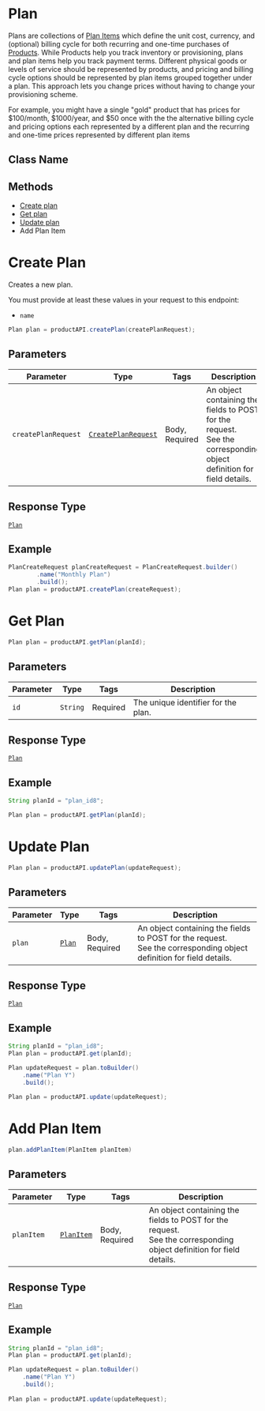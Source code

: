 # Plan

Plans are collections of [Plan Items](/doc/plan-item-api.md) which define the unit cost, currency, and (optional) billing cycle for both recurring and one-time purchases of [Products](/doc/product-api.md). While Products help you track inventory or provisioning, plans and plan items help you track payment terms. Different physical goods or levels of service should be represented by products, and pricing and billing cycle options should be represented by plan items grouped together under a plan. This approach lets you change prices without having to change your provisioning scheme.

For example, you might have a single "gold" product that has prices for $100/month, $1000/year, and $50 once with the the alternative billing cycle and pricing options each represented by a different plan and the recurring and one-time prices represented by different plan items

## Class Name



 ## Methods

* [Create plan](/doc/plan-api.md#create-plan)
* [Get plan](/doc/plan-api.md#get-plan)
* [Update plan](/doc/plan-api.md#update-plan)
* Add Plan Item



# Create Plan

Creates a new plan.

You must provide at least these values in your request to this endpoint:

- `name`

```java
Plan plan = productAPI.createPlan(createPlanRequest);
```

## Parameters

| Parameter | Type | Tags | Description |
|  --- | --- | --- | --- |
| `createPlanRequest` | [`CreatePlanRequest`](/doc/models/create-plan-request.md) | Body, Required | An object containing the fields to POST for the request.<br>See the corresponding object definition for field details. |

## Response Type

[`Plan`](/doc/models/plan.md)

## Example

```java
PlanCreateRequest planCreateRequest = PlanCreateRequest.builder()
        .name("Monthly Plan")
        .build();
Plan plan = productAPI.createPlan(createRequest);
```

# Get Plan

```java
Plan plan = productAPI.getPlan(planId);
```

## Parameters

| Parameter | Type | Tags | Description |
|  --- | --- | --- | --- |
| `id` | `String` | Required | The unique identifier for the plan. |


## Response Type

[`Plan`](/doc/models/plan.md)


## Example 

```java
String planId = "plan_id8";

Plan plan = productAPI.getPlan(planId);
```


# Update Plan

```java
Plan plan = productAPI.updatePlan(updateRequest);
```


## Parameters

| Parameter | Type | Tags | Description |
|  --- | --- | --- | --- |
| `plan` | [`Plan`](/doc/models/plan.md) | Body, Required | An object containing the fields to POST for the request.<br>See the corresponding object definition for field details. |


## Response Type

[`Plan`](/doc/models/plan.md)


## Example 

```java
String planId = "plan_id8";
Plan plan = productAPI.get(planId);

Plan updateRequest = plan.toBuilder()
    .name("Plan Y")
    .build();
    
Plan plan = productAPI.update(updateRequest);
```

# Add Plan Item

```java
plan.addPlanItem(PlanItem planItem)
```


## Parameters

| Parameter | Type | Tags | Description |
|  --- | --- | --- | --- |
| `planItem` | [`PlanItem`](/doc/models/plan-item.md) | Body, Required | An object containing the fields to POST for the request.<br>See the corresponding object definition for field details. |


## Response Type

[`Plan`](/doc/models/plan.md)


## Example

```java
String planId = "plan_id8";
Plan plan = productAPI.get(planId);

Plan updateRequest = plan.toBuilder()
    .name("Plan Y")
    .build();
    
Plan plan = productAPI.update(updateRequest);
```


